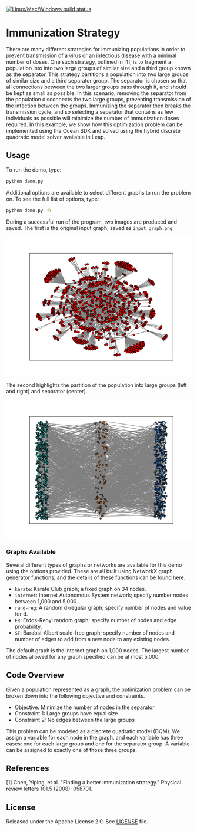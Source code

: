[![Linux/Mac/Windows build status](
   https://circleci.com/gh/dwave-examples/immunization-strategy.svg?style=svg)](
   https://circleci.com/gh/dwave-examples/immunization-strategy)

# Immunization Strategy

There are many different strategies for immunizing populations in order to
prevent transmission of a virus or an infectious disease with a minimal number
of doses.  One such strategy, outlined in [1], is to fragment a population into
into two large groups of similar size and a third group known as the separator. 
This strategy partitions a population into two large groups of similar size and
a third separator group. The separator is chosen so that all connections
between the two larger groups pass through it, and should be kept as small as
possible. In this scenario, removing the separator  from the population 
disconnects the two large groups, preventing transmission of the infection
between the groups. Immunizing the separator then breaks the transmission
cycle, and so selecting a separator that contains as few individuals as
possible will minimize the number of immunization doses required. In this
example, we show how this optimization problem can be implemented using the
Ocean SDK and solved using the hybrid discrete quadratic model solver available
in Leap.

## Usage

To run the demo, type:

```bash
python demo.py
```

Additional options are available to select different graphs to run the problem
on. To see the full list of options, type:

```bash
python demo.py -h
```

During a successful run of the program, two images are produced and saved. The
first is the original input graph, saved as `input_graph.png`.

![Example Input](readme_imgs/input_graph.png)

The second highlights the partition of the population into large groups (left
and right) and separator (center).

![Example Output](readme_imgs/separator.png)

### Graphs Available

Several different types of graphs or networks are available for this demo using
the options provided. These are all built using NetworkX graph generator
functions, and the details of these functions can be found
[here](https://networkx.org/documentation/stable//reference/generators.html#).

- `karate`: Karate Club graph; a fixed graph on 34 nodes.
- `internet`: Internet Autonomous System network; specify number nodes between
  1,000 and 5,000.
- `rand-reg`: A random d-regular graph; specify number of nodes and value for d.
- `ER`: Erdos-Renyi random graph; specify number of nodes and edge probability.
- `SF`: Barabsi-Albert scale-free graph; specify number of nodes and number of
  edges to add from a new node to any existing nodes.

The default graph is the internet graph on 1,000 nodes. The largest number of 
nodes allowed for any graph specified can be at most 5,000.

## Code Overview

Given a population represented as a graph, the optimization problem can be
broken down into the following objective and constraints.

- Objective: Minimize the number of nodes in the separator
- Constraint 1: Large groups have equal size
- Constraint 2: No edges between the large groups

This problem can be modeled as a discrete quadratic model (DQM). We assign a
variable for each node in the graph, and each variable has three cases: one for
each large group and one for the separator group. A variable can be assigned to
exactly one of those three groups.

## References

[1] Chen, Yiping, et al. "Finding a better immunization strategy." Physical
review letters 101.5 (2008): 058701.

## License

Released under the Apache License 2.0. See [LICENSE](LICENSE) file.
